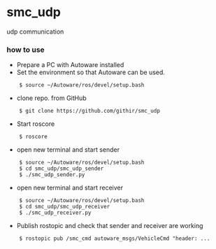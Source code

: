 # smc_udp
udp communication


### how to use

- Prepare a PC with Autoware installed
- Set the environment so that Autoware can be used.

```
    $ source ~/Autoware/ros/devel/setup.bash
```

- clone repo. from GitHub

```
    $ git clone https://github.com/githir/smc_udp
```
  
- Start roscore

```
    $ roscore
```

- open new terminal and start sender

```
    $ source ~/Autoware/ros/devel/setup.bash
    $ cd smc_udp/smc_udp_sender
    $ ./smc_udp_sender.py 
```

- open new terminal and start receiver

```
    $ source ~/Autoware/ros/devel/setup.bash
    $ cd smc_udp/smc_udp_receiver
    $ ./smc_udp_receiver.py 
```

- Publish rostopic and check that sender and receiver are working

```
    $ rostopic pub /smc_cmd autoware_msgs/VehicleCmd "header: ...
```
